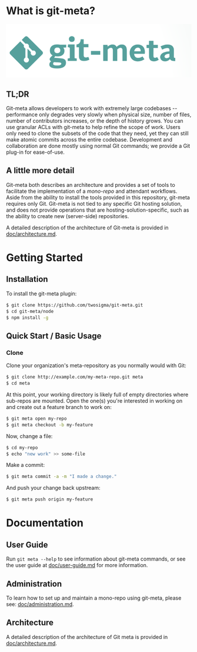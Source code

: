 <!--
    Copyright (c) 2016, Two Sigma Open Source
    All rights reserved.

    Redistribution and use in source and binary forms, with or without
    modification, are permitted provided that the following conditions are met:

    * Redistributions of source code must retain the above copyright notice,
      this list of conditions and the following disclaimer.

    * Redistributions in binary form must reproduce the above copyright notice,
      this list of conditions and the following disclaimer in the documentation
      and/or other materials provided with the distribution.

    * Neither the name of git-meta nor the names of its
      contributors may be used to endorse or promote products derived from
      this software without specific prior written permission.

    THIS SOFTWARE IS PROVIDED BY THE COPYRIGHT HOLDERS AND CONTRIBUTORS "AS IS"
    AND ANY EXPRESS OR IMPLIED WARRANTIES, INCLUDING, BUT NOT LIMITED TO, THE
    IMPLIED WARRANTIES OF MERCHANTABILITY AND FITNESS FOR A PARTICULAR PURPOSE
    ARE DISCLAIMED. IN NO EVENT SHALL THE COPYRIGHT HOLDER OR CONTRIBUTORS BE
    LIABLE FOR ANY DIRECT, INDIRECT, INCIDENTAL, SPECIAL, EXEMPLARY, OR
    CONSEQUENTIAL DAMAGES (INCLUDING, BUT NOT LIMITED TO, PROCUREMENT OF
    SUBSTITUTE GOODS OR SERVICES; LOSS OF USE, DATA, OR PROFITS; OR BUSINESS
    INTERRUPTION) HOWEVER CAUSED AND ON ANY THEORY OF LIABILITY, WHETHER IN
    CONTRACT, STRICT LIABILITY, OR TORT (INCLUDING NEGLIGENCE OR OTHERWISE)
    ARISING IN ANY WAY OUT OF THE USE OF THIS SOFTWARE, EVEN IF ADVISED OF THE
    POSSIBILITY OF SUCH DAMAGE.
-->

# What is git-meta?

![image](/doc/git-meta-logo.png)

## TL;DR

Git-meta allows developers to work with extremely large codebases --
performance only degrades very slowly when physical size, number of
files, number of contributors increases, or the depth of history grows.
You can use granular ACLs with git-meta to help refine the scope of work.
Users only need to clone the subsets of the code that they need, yet they
can still make atomic commits across the entire codebase.  Development and
collaboration are done mostly using normal Git commands; we provide a Git
plug-in for ease-of-use.

## A little more detail

Git-meta both describes an architecture and provides a set of tools to
facilitate the implementation of a *mono-repo* and attendant workflows.  Aside
from the ability to install the tools provided in this repository, git-meta
requires only Git.  Git-meta is not tied to any specific Git hosting solution,
and does not provide operations that are hosting-solution-specific, such as the
ability to create new (server-side) repositories.

A detailed description of the architecture of Git-meta is provided in
[doc/architecture.md](doc/architecture.md).

# Getting Started

## Installation

To install the git-meta plugin:

```bash
$ git clone https://github.com/twosigma/git-meta.git
$ cd git-meta/node
$ npm install -g
```

## Quick Start / Basic Usage

### Clone

Clone your organization's meta-repository as you normally would with Git:

```bash
$ git clone http://example.com/my-meta-repo.git meta
$ cd meta
````

At this point, your working directory is likely full of empty directories where
sub-repos are mounted.  Open the one(s) you're interested in working on and
create out a feature branch to work on:

```bash
$ git meta open my-repo
$ git meta checkout -b my-feature
```

Now, change a file:

```bash
$ cd my-repo
$ echo "new work" >> some-file
```

Make a commit:

```bash
$ git meta commit -a -m "I made a change."
```

And push your change back upstream:

```bash
$ git meta push origin my-feature
```

# Documentation

## User Guide

Run `git meta --help` to see information about git-meta commands, or see the
user guide at [doc/user-guide.md](doc/user-guide.md) for more information.

## Administration

To learn how to set up and maintain a mono-repo using git-meta, please see:
[doc/administration.md](doc/administration.md).

## Architecture

A detailed description of the architecture of Git meta is provided in
[doc/architecture.md](doc/architecture.md).

